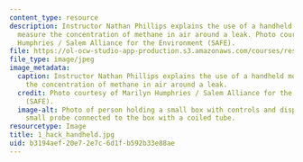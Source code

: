 ```yaml
---
content_type: resource
description: Instructor Nathan Phillips explains the use of a handheld monitor to
  measure the concentration of methane in air around a leak. Photo courtesy of Marilyn
  Humphries / Salem Alliance for the Environment (SAFE).
file: https://ol-ocw-studio-app-production.s3.amazonaws.com/courses/res-env-001-climate-action-hands-on-harnessing-science-with-communities-to-cut-carbon-january-iap-2017/b3194aef20e72e7c6d1fb592b33e88ae_1_hack_handheld.jpg
file_type: image/jpeg
image_metadata:
  caption: Instructor Nathan Phillips explains the use of a handheld monitor to measure
    the concentration of methane in air around a leak.
  credit: Photo courtesy of Marilyn Humphries / Salem Alliance for the Environment
    (SAFE).
  image-alt: Photo of person holding a small box with controls and display, and a
    small probe connected to the box with a coiled tube.
resourcetype: Image
title: 1_hack_handheld.jpg
uid: b3194aef-20e7-2e7c-6d1f-b592b33e88ae
---
```


